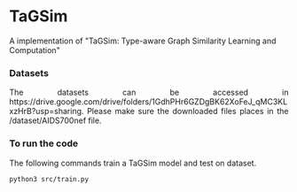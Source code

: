 # TaGSim

 
A implementation of "TaGSim: Type-aware Graph Similarity Learning and Computation"

	

<!-- This repository provides a PyTorch implementation of SimGNN as described in the paper:

> SimGNN: A Neural Network Approach to Fast Graph Similarity Computation.
> Yunsheng Bai, Hao Ding, Song Bian, Ting Chen, Yizhou Sun, Wei Wang.
> WSDM, 2019.
> [[Paper]](http://web.cs.ucla.edu/~yzsun/papers/2019_WSDM_SimGNN.pdf) -->



<!-- A reference Tensorflow implementation is accessible [[here]](https://github.com/yunshengb/SimGNN) and another implementation is [[here]](https://github.com/NightlyJourney/SimGNN). -->

<!-- ### Requirements
The codebase is implemented in Python 3.5.2. package versions used for development are just below.
```
networkx          2.4
tqdm              4.28.1
numpy             1.15.4
pandas            0.23.4
texttable         1.5.0
scipy             1.1.0
argparse          1.1.0
torch             1.1.0
torch-scatter     1.4.0
torch-sparse      0.4.3
torch-cluster     1.4.5
torch-geometric   1.3.2
torchvision       0.3.0
scikit-learn      0.20.0
``` -->
### Datasets
<p align="justify">
The datasets can be accessed in https://drive.google.com/drive/folders/1GdhPHr6GZDgBK62XoFeJ_qMC3KLxzHrB?usp=sharing. Please make sure the downloaded files places in the /dataset/AIDS700nef file.</p>

<!-- Every JSON file has the following key-value structure:

```javascript
{"graph_1": [[0, 1], [1, 2], [2, 3], [3, 4]],
 "graph_2":  [[0, 1], [1, 2], [1, 3], [3, 4], [2, 4]],
 "labels_1": [2, 2, 2, 2],
 "labels_2": [2, 3, 2, 2, 2],
 "ged": 1}
```
<p align="justify">
The **graph_1** and **graph_2** keys have edge list values which descibe the connectivity structure. Similarly, the **labels_1**  and **labels_2** keys have labels for each node which are stored as list - positions in the list correspond to node identifiers. The **ged** key has an integer value which is the raw graph edit distance for the pair of graphs.</p>

### Options
<p align="justify">
Training a SimGNN model is handled by the `src/main.py` script which provides the following command line arguments.</p>

#### Input and output options
```
  --training-graphs   STR    Training graphs folder.      Default is `dataset/train/`.
  --testing-graphs    STR    Testing graphs folder.       Default is `dataset/test/`.
```
#### Model options
```
  --filters-1             INT         Number of filter in 1st GCN layer.       Default is 128.
  --filters-2             INT         Number of filter in 2nd GCN layer.       Default is 64. 
  --filters-3             INT         Number of filter in 3rd GCN layer.       Default is 32.
  --tensor-neurons        INT         Neurons in tensor network layer.         Default is 16.
  --bottle-neck-neurons   INT         Bottle neck layer neurons.               Default is 16.
  --bins                  INT         Number of histogram bins.                Default is 16.
  --batch-size            INT         Number of pairs processed per batch.     Default is 128. 
  --epochs                INT         Number of SimGNN training epochs.        Default is 5.
  --dropout               FLOAT       Dropout rate.                            Default is 0.5.
  --learning-rate         FLOAT       Learning rate.                           Default is 0.001.
  --weight-decay          FLOAT       Weight decay.                            Default is 10^-5.
  --histogram             BOOL        Include histogram features.              Default is False.
``` -->


### To run the code
<p align="justify">
The following commands train a TaGSim model and test on dataset.</p>

```
python3 src/train.py
```

<!-- Training a SimGNN model for a 100 epochs with a batch size of 512.
```
python src/main.py --epochs 100 --batch-size 512
```
Training a SimGNN with histogram features.
```
python src/main.py --histogram
```
Training a SimGNN with histogram features and a large bin number.
```
python src/main.py --histogram --bins 32
```
Increasing the learning rate and the dropout.
```
python src/main.py --learning-rate 0.01 --dropout 0.9
``` -->
